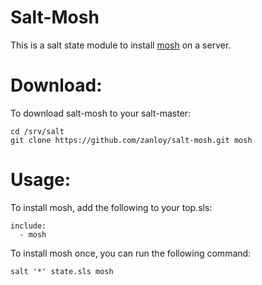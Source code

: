 # Salt-Mosh

This is a salt state module to install [mosh](https://mosh.mit.edu/) on a server.

# Download:

To download salt-mosh to your salt-master:

```
cd /srv/salt
git clone https://github.com/zanloy/salt-mosh.git mosh
```

# Usage:

To install mosh, add the following to your top.sls:

```
include:
  - mosh
```

To install mosh once, you can run the following command:

```
salt '*' state.sls mosh
```
